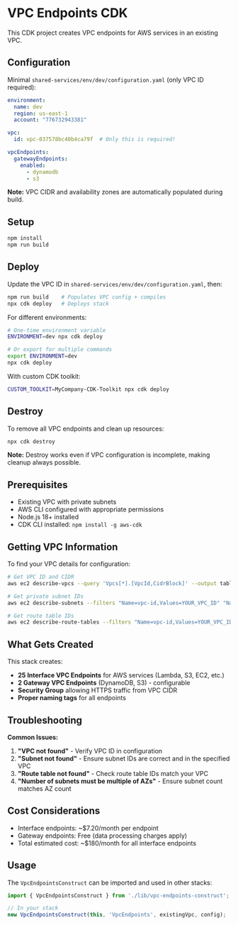 # VPC Endpoints CDK

This CDK project creates VPC endpoints for AWS services in an existing VPC.

## Configuration

Minimal `shared-services/env/dev/configuration.yaml` (only VPC ID required):

```yaml
environment:
  name: dev
  region: us-east-1
  account: "776732943381"

vpc:
  id: vpc-037578bc40b4ca79f  # Only this is required!

vpcEndpoints:
  gatewayEndpoints:
    enabled:
      - dynamodb
      - s3
```

**Note:** VPC CIDR and availability zones are automatically populated during build.

## Setup

```bash
npm install
npm run build
```

## Deploy

Update the VPC ID in `shared-services/env/dev/configuration.yaml`, then:

```bash
npm run build    # Populates VPC config + compiles
npx cdk deploy   # Deploys stack
```

For different environments:

```bash
# One-time environment variable
ENVIRONMENT=dev npx cdk deploy

# Or export for multiple commands
export ENVIRONMENT=dev
npx cdk deploy
```

With custom CDK toolkit:

```bash
CUSTOM_TOOLKIT=MyCompany-CDK-Toolkit npx cdk deploy
```

## Destroy

To remove all VPC endpoints and clean up resources:

```bash
npx cdk destroy
```

**Note:** Destroy works even if VPC configuration is incomplete, making cleanup always possible.

## Prerequisites

- Existing VPC with private subnets
- AWS CLI configured with appropriate permissions
- Node.js 18+ installed
- CDK CLI installed: `npm install -g aws-cdk`

## Getting VPC Information

To find your VPC details for configuration:

```bash
# Get VPC ID and CIDR
aws ec2 describe-vpcs --query 'Vpcs[*].[VpcId,CidrBlock]' --output table

# Get private subnet IDs
aws ec2 describe-subnets --filters "Name=vpc-id,Values=YOUR_VPC_ID" "Name=map-public-ip-on-launch,Values=false" --query 'Subnets[*].SubnetId' --output text

# Get route table IDs
aws ec2 describe-route-tables --filters "Name=vpc-id,Values=YOUR_VPC_ID" --query 'RouteTables[*].RouteTableId' --output text
```

## What Gets Created

This stack creates:
- **25 Interface VPC Endpoints** for AWS services (Lambda, S3, EC2, etc.)
- **2 Gateway VPC Endpoints** (DynamoDB, S3) - configurable
- **Security Group** allowing HTTPS traffic from VPC CIDR
- **Proper naming tags** for all endpoints

## Troubleshooting

**Common Issues:**

1. **"VPC not found"** - Verify VPC ID in configuration
2. **"Subnet not found"** - Ensure subnet IDs are correct and in the specified VPC
3. **"Route table not found"** - Check route table IDs match your VPC
4. **"Number of subnets must be multiple of AZs"** - Ensure subnet count matches AZ count

## Cost Considerations

- Interface endpoints: ~$7.20/month per endpoint
- Gateway endpoints: Free (data processing charges apply)
- Total estimated cost: ~$180/month for all interface endpoints

## Usage

The `VpcEndpointsConstruct` can be imported and used in other stacks:

```typescript
import { VpcEndpointsConstruct } from './lib/vpc-endpoints-construct';

// In your stack
new VpcEndpointsConstruct(this, 'VpcEndpoints', existingVpc, config);
```